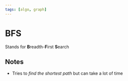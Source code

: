 ```yaml
---
tags: [algo, graph]
---
```


# BFS

Stands for **B**readth-**F**irst **S**earch

## Notes

- Tries to _find the shortest path_ but can take a lot of time
